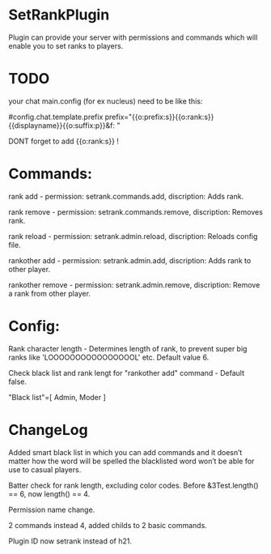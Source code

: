 # SetRankPlugin
Plugin can provide your server with permissions and commands which will enable you to set ranks to players.

# TODO
your chat main.config (for ex nucleus) need to be like this:

 #config.chat.template.prefix
 prefix="{{o:prefix:s}}{{o:rank:s}}{{displayname}}{{o:suffix:p}}&f: "
 
 DONT forget to add {{o:rank:s}} !

# Commands:
rank add - permission: setrank.commands.add, discription: Adds rank.

rank remove - permission: setrank.commands.remove, discription: Removes rank.

rank reload - permission: setrank.admin.reload, discription: Reloads config file.

rankother add - permission: setrank.admin.add, discription: Adds rank to other player.

rankother remove - permission: setrank.admin.remove, discription: Remove a rank from other player.

# Config: 
Rank character length - Determines length of rank, to prevent super big ranks like 'LOOOOOOOOOOOOOOOOL' etc. Default value 6.

Check black list and rank lengt for "rankother add" command - Default false.

"Black list"=[
    Admin,
    Moder
]

# ChangeLog 
Added smart black list in which you can add commands and it doesn’t matter how the word will be spelled the blacklisted word won’t be able for use to casual players.

Batter check for rank length, excluding color codes. Before &3Test.length() == 6, now length() == 4. 

Permission name change.

2 commands instead 4, added childs to 2 basic commands.

Plugin ID now setrank instead of h21. 

